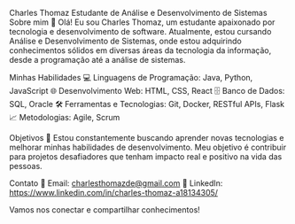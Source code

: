 Charles Thomaz
Estudante de Análise e Desenvolvimento de Sistemas
Sobre mim
👋 Olá! Eu sou Charles Thomaz, um estudante apaixonado por tecnologia e desenvolvimento de software. Atualmente, estou cursando Análise e Desenvolvimento de Sistemas, onde estou adquirindo conhecimentos sólidos em diversas áreas da tecnologia da informação, desde a programação até a análise de sistemas.

Minhas Habilidades
💻 Linguagens de Programação: Java, Python, JavaScript
🌐 Desenvolvimento Web: HTML, CSS, React
🗄️ Banco de Dados: SQL, Oracle
🛠️ Ferramentas e Tecnologias: Git, Docker, RESTful APIs, Flask
📈 Metodologias: Agile, Scrum

Objetivos
🚀 Estou constantemente buscando aprender novas tecnologias e melhorar minhas habilidades de desenvolvimento. Meu objetivo é contribuir para projetos desafiadores que tenham impacto real e positivo na vida das pessoas.

Contato
📧 Email: charlesthomazde@gmail.com
🔗 LinkedIn: https://www.linkedin.com/in/charles-thomaz-a18134305/

Vamos nos conectar e compartilhar conhecimentos!

